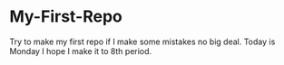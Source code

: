 # My-First-Repo
Try to make my first repo if I make some mistakes no big deal.
Today is Monday I hope I make it to 8th period.
